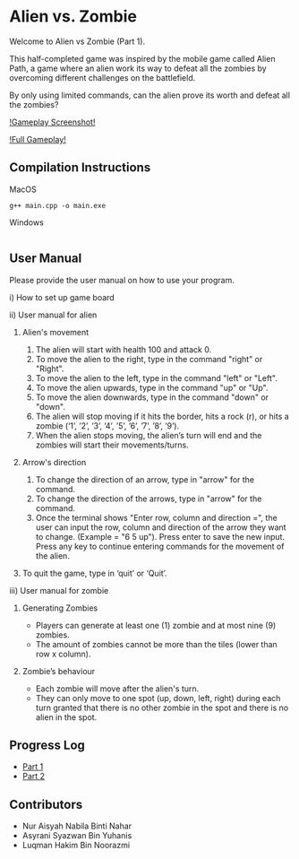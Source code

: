 # Alien vs. Zombie

Welcome to Alien vs Zombie (Part 1). 

This half-completed game was inspired by the mobile game called Alien Path, a 
game where an alien work its way to defeat all the zombies by overcoming 
different challenges on the battlefield.

By only using limited commands, can the alien prove its worth and defeat all the zombies?

[!Gameplay Screenshot!](ss.JPG)

[!Full Gameplay!](https://youtu.be/h8DLofLM7No)

## Compilation Instructions

MacOS

```
g++ main.cpp -o main.exe
```

Windows
```

```

## User Manual

Please provide the user manual on how to use your program.

i) How to set up game board

ii) User manual for alien

1. Alien's movement
    1. The alien will start with health 100 and attack 0. 
    2. To move the alien to the right, type in the command "right" or "Right".
    3. To move the alien to the left, type in the command "left" or "Left".
    4. To move the alien upwards, type in the command "up" or "Up".
    5. To move the alien downwards, type in the command "down" or "down".
    6. The alien will stop moving if it hits the border, hits a rock (r), or hits a zombie (‘1’, ’2’, ’3’, ’4’, ’5’, ’6’, ’7’, ’8’, ’9’).
    7. When the alien stops moving, the alien’s turn will end and the zombies will start their movements/turns.

2. Arrow's direction
    1. To change the direction of an arrow, type in "arrow" for the command.
    2. To change the direction of the arrows, type in "arrow" for the command. 
    3. Once the terminal shows "Enter row, column and direction =", the user can input the row, column and direction of the  arrow they want to change.            (Example = "6 5 up"). Press enter to save the new input. Press any key to continue entering commands for the movement of the alien.

3. To quit the game, type in ‘quit’ or ‘Quit’.

iii) User manual for zombie
    
1. Generating Zombies
    - Players can generate at least one (1) zombie and at most nine (9) zombies. 
    - The amount of zombies cannot be more than the tiles (lower than row x column).

2. Zombie’s behaviour
    - Each zombie will move after the alien's turn.
    - They can only move to one spot (up, down, left, right) during each turn granted that there is no other zombie in the spot and there is no alien in        the spot.


## Progress Log

- [Part 1](PART1.md)
- [Part 2](PART2.md)

## Contributors

- Nur Aisyah Nabila Binti Nahar
- Asyrani Syazwan Bin Yuhanis
- Luqman Hakim Bin Noorazmi





